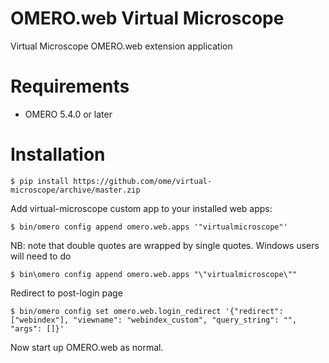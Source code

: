 OMERO.web Virtual Microscope
============================
Virtual Microscope OMERO.web extension application

Requirements
============

* OMERO 5.4.0 or later

Installation
============

    $ pip install https://github.com/ome/virtual-microscope/archive/master.zip

Add virtual-microscope custom app to your installed web apps:

    $ bin/omero config append omero.web.apps '"virtualmicroscope"'

NB: note that double quotes are wrapped by single quotes. Windows users will need to do

    $ bin\omero config append omero.web.apps "\"virtualmicroscope\""

Redirect to post-login page

    $ bin/omero config set omero.web.login_redirect '{"redirect": ["webindex"], "viewname": "webindex_custom", "query_string": "", "args": []}'

Now start up OMERO.web as normal.
